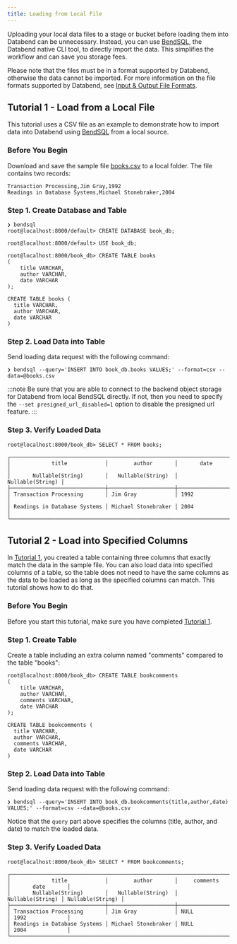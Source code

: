 ```yaml
---
title: Loading from Local File
---
```


Uploading your local data files to a stage or bucket before loading them into Databend can be unnecessary. Instead, you can use [BendSQL](../../30-sql-clients/00-bendsql/index.md), the Databend native CLI tool, to directly import the data. This simplifies the workflow and can save you storage fees.

Please note that the files must be in a format supported by Databend, otherwise the data cannot be imported. For more information on the file formats supported by Databend, see [Input & Output File Formats](/sql/sql-reference/file-format-options).

## Tutorial 1 - Load from a Local File

This tutorial uses a CSV file as an example to demonstrate how to import data into Databend using [BendSQL](../../30-sql-clients/00-bendsql/index.md) from a local source.

### Before You Begin

Download and save the sample file [books.csv](https://datafuse-1253727613.cos.ap-hongkong.myqcloud.com/data/books.csv) to a local folder. The file contains two records:

```text title='books.csv'
Transaction Processing,Jim Gray,1992
Readings in Database Systems,Michael Stonebraker,2004
```

### Step 1. Create Database and Table

```shell
❯ bendsql
root@localhost:8000/default> CREATE DATABASE book_db;

root@localhost:8000/default> USE book_db;

root@localhost:8000/book_db> CREATE TABLE books
(
    title VARCHAR,
    author VARCHAR,
    date VARCHAR
);

CREATE TABLE books (
  title VARCHAR,
  author VARCHAR,
  date VARCHAR
)
```

### Step 2. Load Data into Table

Send loading data request with the following command:

```shell
❯ bendsql --query='INSERT INTO book_db.books VALUES;' --format=csv --data=@books.csv
```

:::note
Be sure that you are able to connect to the backend object storage for Databend from local BendSQL directly.
If not, then you need to specify the `--set presigned_url_disabled=1` option to disable the presigned url feature.
:::

### Step 3. Verify Loaded Data

```shell
root@localhost:8000/book_db> SELECT * FROM books;

┌───────────────────────────────────────────────────────────────────────┐
│             title            │        author       │       date       │
│       Nullable(String)       │   Nullable(String)  │ Nullable(String) │
├──────────────────────────────┼─────────────────────┼──────────────────┤
│ Transaction Processing       │ Jim Gray            │ 1992             │
│ Readings in Database Systems │ Michael Stonebraker │ 2004             │
└───────────────────────────────────────────────────────────────────────┘
```

## Tutorial 2 - Load into Specified Columns

In [Tutorial 1](#tutorial-1---load-from-a-csv-file), you created a table containing three columns that exactly match the data in the sample file. You can also load data into specified columns of a table, so the table does not need to have the same columns as the data to be loaded as long as the specified columns can match. This tutorial shows how to do that.

### Before You Begin

Before you start this tutorial, make sure you have completed [Tutorial 1](#tutorial-1---load-from-a-csv-file).

### Step 1. Create Table

Create a table including an extra column named "comments" compared to the table "books":

```shell
root@localhost:8000/book_db> CREATE TABLE bookcomments
(
    title VARCHAR,
    author VARCHAR,
    comments VARCHAR,
    date VARCHAR
);

CREATE TABLE bookcomments (
  title VARCHAR,
  author VARCHAR,
  comments VARCHAR,
  date VARCHAR
)

```

### Step 2. Load Data into Table

Send loading data request with the following command:

```shell
❯ bendsql --query='INSERT INTO book_db.bookcomments(title,author,date) VALUES;' --format=csv --data=@books.csv
```

Notice that the `query` part above specifies the columns (title, author, and date) to match the loaded data.

### Step 3. Verify Loaded Data

```shell
root@localhost:8000/book_db> SELECT * FROM bookcomments;

┌──────────────────────────────────────────────────────────────────────────────────────────┐
│             title            │        author       │     comments     │       date       │
│       Nullable(String)       │   Nullable(String)  │ Nullable(String) │ Nullable(String) │
├──────────────────────────────┼─────────────────────┼──────────────────┼──────────────────┤
│ Transaction Processing       │ Jim Gray            │ NULL             │ 1992             │
│ Readings in Database Systems │ Michael Stonebraker │ NULL             │ 2004             │
└──────────────────────────────────────────────────────────────────────────────────────────┘
```

